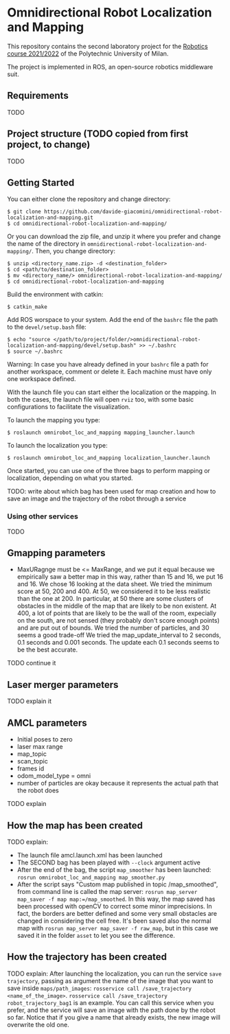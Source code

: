 # Omnidirectional Robot Localization and Mapping

This repository contains the second laboratory project for the [Robotics course 2021/2022](https://www4.ceda.polimi.it/manifesti/manifesti/controller/ManifestoPublic.do?EVN_DETTAGLIO_RIGA_MANIFESTO=evento&aa=2021&k_cf=225&k_corso_la=481&k_indir=T2A&codDescr=089013&lang=IT&semestre=2&idGruppo=4336&idRiga=271084) of the Polytechnic University of Milan.

The project is implemented in ROS, an open-source robotics middleware suit.

## Requirements

TODO

## Project structure (TODO copied from first project, to change)

TODO

## Getting Started

You can either clone the repository and change directory:
```
$ git clone https://github.com/davide-giacomini/omnidirectional-robot-localization-and-mapping.git
$ cd omnidirectional-robot-localization-and-mapping/
```

Or you can download the zip file, and unzip it where you prefer and change the name of the directory in `omnidirectional-robot-localization-and-mapping/`. Then, you change directory:
```
$ unzip <directory_name.zip> -d <destination_folder>
$ cd <path/to/destination_folder>
$ mv <directory_name/> omnidirectional-robot-localization-and-mapping/
$ cd omnidirectional-robot-localization-and-mapping
```

Build the environment with catkin:
```
$ catkin_make
```

Add ROS worspace to your system. Add the end of the `bashrc` file the path to the `devel/setup.bash` file:
```
$ echo "source </path/to/project/folder/>omnidirectional-robot-localization-and-mapping/devel/setup.bash" >> ~/.bashrc
$ source ~/.bashrc
```

Warning: In case you have already defined in your `bashrc` file a path for another workspace, comment or delete it. Each machine must have only one workspace defined.

With the launch file you can start either the localization or the mapping. In both the cases, the launch file will open `rviz` too, with some basic configurations to facilitate the visualization.

To launch the mapping you type:
```
$ roslaunch omnirobot_loc_and_mapping mapping_launcher.launch
```

To launch the localization you type:
```
$ roslaunch omnirobot_loc_and_mapping localization_launcher.launch
```

Once started, you can use one of the three bags to perform mapping or localization, depending on what you started.

TODO: write about which bag has been used for map creation and how to save an image and the trajectory of the robot through a service

### Using other services

TODO

## Gmapping parameters
- MaxURagnge must be <= MaxRange, and we put it equal because we empirically saw a better map in this way, rather than 15 and 16, we put 16 and 16. We chose 16 looking at the data sheet.
We tried the minimum score at 50, 200 and 400. At 50, we considered it to be less realistic than the one at 200. In particular, at 50 there are some clusters of obstacles in the middle of the map that are likely to be non existent. At 400, a lot of points that are likely to be the wall of the room, expecially on the south, are not sensed (they probably don't score enough points) and are put out of bounds.
We tried the number of particles, and 30 seems a good trade-off
We tried the map_update_interval to 2 seconds, 0.1 seconds and 0.001 seconds. The update each 0.1 seconds seems to be the best accurate.

TODO continue it

## Laser merger parameters

TODO explain it

## AMCL parameters 

- Initial poses to zero
- laser max range
- map_topic
- scan_topic
- frames id
- odom_model_type = omni
- number of particles are okay because it represents the actual path that the robot does

TODO explain


## How the map has been created

TODO explain:
- The launch file amcl.launch.xml has been launched
- The SECOND bag has been played with `--clock` argument active
- After the end of the bag, the script `map_smoother` has been launched: `rosrun omnirobot_loc_and_mapping map_smoother.py`
- After the script says "Custom map published in topic /map_smoothed", from command line is called the map server: `rosrun map_server map_saver -f map map:=/map_smoothed`. In this way, the map saved has been processed with openCV to correct some minor imprecisions. In fact, the borders are better defined and some very small obstacles are changed in considering the cell free. It's been saved also the normal map with `rosrun map_server map_saver -f raw_map`, but in this case we saved it in the folder `asset` to let you see the difference.


## How the trajectory has been created

TODO explain:
After launching the localization, you can run the service `save trajectory`, passing as argument the name of the image that you want to save inside `maps/path_images`: `rosservice call /save_trajectory <name_of_the_image>`. `rosservice call /save_trajectory robot_trajectory_bag1` is an example. You can call this service when you prefer, and the service will save an image with the path done by the robot so far. Notice that if you give a name that already exists, the new image will overwrite the old one.